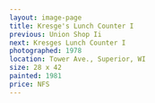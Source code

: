 ```yaml
---
layout: image-page
title: Kresge's Lunch Counter I
previous: Union Shop Ii
next: Kresges Lunch Counter I
photographed: 1978
location: Tower Ave., Superior, WI 
size: 28 x 42
painted: 1981
price: NFS
---
```


